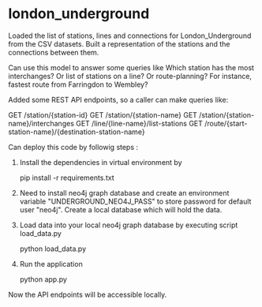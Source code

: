 # london_underground

Loaded the list of stations, lines and connections for London_Underground from the CSV datasets.
Built a representation of the stations and the connections between them.

Can use this model to answer some queries like Which station has the most interchanges? Or list of stations on a line? Or route-planning? For instance,
fastest route from Farringdon to Wembley?

Added some REST API endpoints, so a caller can make queries like:

GET /station/{station-id}
GET /station/{station-name}
GET /station/{station-name}/interchanges
GET /line/{line-name}/list-stations
GET /route/{start-station-name}/{destination-station-name}


Can deploy this code by followig steps :

1. Install the dependencies in virtual environment by

    pip install -r requirements.txt

2. Need to install neo4j graph database and create an environment variable "UNDERGROUND_NEO4J_PASS" to store password for default user "neo4j". Create a local database which will hold the data.

3. Load data into your local neo4j graph database by executing script load_data.py

    python load_data.py

3. Run the application

    python app.py


Now the API endpoints will be accessible locally.
